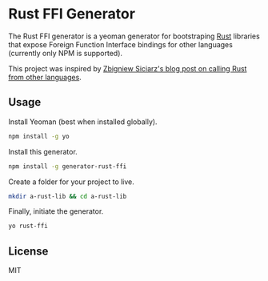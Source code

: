 # Rust FFI Generator

The Rust FFI generator is a yeoman generator for bootstraping [Rust](http://www.rust-lang.org/) libraries that expose Foreign Function Interface bindings for other languages (currently only NPM is supported).

This project was inspired by [Zbigniew Siciarz's blog post on calling Rust from other languages](https://siciarz.net/24-days-of-rust-calling-rust-from-other-languages/).

## Usage
Install Yeoman (best when installed globally).
```bash
npm install -g yo
```

Install this generator.
```bash
npm install -g generator-rust-ffi
```

Create a folder for your project to live.
```bash
mkdir a-rust-lib && cd a-rust-lib
```

Finally, initiate the generator.
```bash
yo rust-ffi
```

## License
MIT
